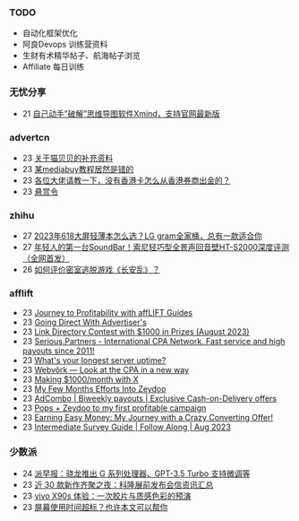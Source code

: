 ### TODO
-  自动化框架优化
-  阿良Devops 训练营资料
-  生财有术精华帖子、航海帖子浏览
-  Affiliate 每日训练

### 无忧分享
<!-- ruyo:START -->
-  21 [自己动手”破解”思维导图软件Xmind，支持官网最新版](https://51.ruyo.net/18460.html)<!-- ruyo:END -->

### advertcn
<!-- advertcn:START -->
-  23 [关于猫贝贝的补充资料](https://www.advertcn.com/forum.php?mod=viewthread&tid=111773)
-  23 [某mediabuy教程居然是错的](https://www.advertcn.com/forum.php?mod=viewthread&tid=111768)
-  23 [各位大佬请教一下，没有香港卡怎么从香港券商出金的？](https://www.advertcn.com/forum.php?mod=viewthread&tid=111765)
-  23 [悬赏令](https://www.advertcn.com/forum.php?mod=viewthread&tid=111764)<!-- advertcn:END -->

### zhihu
<!-- zhihu:START -->
-  27 [2023年618大屏轻薄本怎么选？LG gram全家桶，总有一款适合你](http://zhuanlan.zhihu.com/p/632641888?utm_campaign=rss&utm_medium=rss&utm_source=rss&utm_content=title)
-  27 [年轻人的第一台SoundBar！索尼轻巧型全景声回音壁HT-S2000深度评测（全网首发）](http://zhuanlan.zhihu.com/p/630990296?utm_campaign=rss&utm_medium=rss&utm_source=rss&utm_content=title)
-  26 [如何评价密室逃脱游戏《长安乱》？](http://www.zhihu.com/question/563950552/answer/3045961312?utm_campaign=rss&utm_medium=rss&utm_source=rss&utm_content=title)<!-- zhihu:END -->

### afflift
<!-- afflift:START -->
-  23 [Journey to Profitability with affLIFT Guides](https://afflift.com/f/threads/journey-to-profitability-with-afflift-guides.10148/)
-  23 [Going Direct With Advertiser&#39;s](https://afflift.com/f/threads/going-direct-with-advertisers.11453/)
-  23 [Link Directory Contest with $1000 in Prizes &lpar;August 2023&rpar;](https://afflift.com/f/threads/link-directory-contest-with-1000-in-prizes-august-2023.11479/)
-  23 [Serious.Partners - International CPA Network. Fast service and high payouts since 2011!](https://afflift.com/f/threads/serious-partners-international-cpa-network-fast-service-and-high-payouts-since-2011.10141/)
-  23 [What&#39;s your longest server uptime?](https://afflift.com/f/threads/whats-your-longest-server-uptime.11482/)
-  23 [Webvõrk — Look at the CPA in a new way](https://afflift.com/f/threads/webv%C3%B5rk-%E2%80%94-look-at-the-cpa-in-a-new-way.2820/)
-  23 [Making $1000/month with X](https://afflift.com/f/threads/making-1000-month-with-x.11494/)
-  23 [My Few Months Efforts Into Zeydoo](https://afflift.com/f/threads/my-few-months-efforts-into-zeydoo.11500/)
-  23 [AdCombo | Biweekly payouts | Exclusive Cash-on-Delivery offers](https://afflift.com/f/threads/adcombo-biweekly-payouts-exclusive-cash-on-delivery-offers.3509/)
-  23 [Pops + Zeydoo to my first profitable campaign](https://afflift.com/f/threads/pops-zeydoo-to-my-first-profitable-campaign.11418/)
-  23 [Earning Easy Money: My Journey with a Crazy Converting Offer!](https://afflift.com/f/threads/earning-easy-money-my-journey-with-a-crazy-converting-offer.11370/)
-  23 [Intermediate Survey Guide | Follow Along | Aug 2023](https://afflift.com/f/threads/intermediate-survey-guide-follow-along-aug-2023.11467/)<!-- afflift:END -->

### 少数派
<!-- sspai:START -->
-  24 [派早报：骁龙推出 G 系列处理器、GPT-3.5 Turbo 支持微调等](https://sspai.com/post/82370)
-  23 [近 30 款新作齐聚之夜：科隆展前发布会信资讯汇总](https://sspai.com/post/82360)
-  23 [vivo X90s 体验：一次胶片与质感色彩的预演](https://sspai.com/post/82336)
-  23 [屏幕使用时间超标？也许本文可以帮你](https://sspai.com/post/82138)<!-- sspai:END -->
